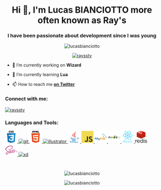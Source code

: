<h1 align="center">Hi 👋, I'm Lucas BIANCIOTTO more often known as Ray's</h1>
<h3 align="center">I have been passionate about development since I was young</h3>

<p align="center"> <img src="https://komarev.com/ghpvc/?username=lucasbianciotto&label=Profile%20views&color=0e75b6&style=flat" alt="lucasbianciotto" /> </p>
<p align="center"> <a href="https://twitter.com/raysstv" target="blank"><img src="https://img.shields.io/twitter/follow/raysstv?logo=twitter&style=for-the-badge" alt="raysstv" /></a> </p>

- 🔭 I’m currently working on **Wizard**

- 🌱 I’m currently learning **Lua**

- 📫 How to reach me <a href="https://twitter.com/raysstv" target="blank">**on Twitter**</a>

<h3 align="left">Connect with me:</h3>
<p align="left">
<a href="https://twitter.com/raysstv" target="blank"><img align="center" src="https://raw.githubusercontent.com/rahuldkjain/github-profile-readme-generator/master/src/images/icons/Social/twitter.svg" alt="raysstv" height="30" width="40" /></a>
</p>

<h3 align="left">Languages and Tools:</h3>
<p align="left"> <a href="https://www.w3schools.com/css/" target="_blank"> <img src="https://raw.githubusercontent.com/devicons/devicon/master/icons/css3/css3-original-wordmark.svg" alt="css3" width="40" height="40"/> </a> <a href="https://git-scm.com/" target="_blank"> <img src="https://www.vectorlogo.zone/logos/git-scm/git-scm-icon.svg" alt="git" width="40" height="40"/> </a> <a href="https://www.w3.org/html/" target="_blank"> <img src="https://raw.githubusercontent.com/devicons/devicon/master/icons/html5/html5-original-wordmark.svg" alt="html5" width="40" height="40"/> </a> <a href="https://www.adobe.com/in/products/illustrator.html" target="_blank"> <img src="https://www.vectorlogo.zone/logos/adobe_illustrator/adobe_illustrator-icon.svg" alt="illustrator" width="40" height="40"/> </a> <a href="https://www.java.com" target="_blank"> <img src="https://raw.githubusercontent.com/devicons/devicon/master/icons/java/java-original.svg" alt="java" width="40" height="40"/> </a> <a href="https://developer.mozilla.org/en-US/docs/Web/JavaScript" target="_blank"> <img src="https://raw.githubusercontent.com/devicons/devicon/master/icons/javascript/javascript-original.svg" alt="javascript" width="40" height="40"/> </a> <a href="https://www.mysql.com/" target="_blank"> <img src="https://raw.githubusercontent.com/devicons/devicon/master/icons/mysql/mysql-original-wordmark.svg" alt="mysql" width="40" height="40"/> </a> <a href="https://nodejs.org" target="_blank"> <img src="https://raw.githubusercontent.com/devicons/devicon/master/icons/nodejs/nodejs-original-wordmark.svg" alt="nodejs" width="40" height="40"/> </a> <a href="https://reactjs.org/" target="_blank"> <img src="https://raw.githubusercontent.com/devicons/devicon/master/icons/react/react-original-wordmark.svg" alt="react" width="40" height="40"/> </a> <a href="https://redis.io" target="_blank"> <img src="https://raw.githubusercontent.com/devicons/devicon/master/icons/redis/redis-original-wordmark.svg" alt="redis" width="40" height="40"/> </a> <a href="https://sass-lang.com" target="_blank"> <img src="https://raw.githubusercontent.com/devicons/devicon/master/icons/sass/sass-original.svg" alt="sass" width="40" height="40"/> </a> <a href="https://www.adobe.com/products/xd.html" target="_blank"> <img src="https://cdn.worldvectorlogo.com/logos/adobe-xd.svg" alt="xd" width="40" height="40"/> </a> </p>

<br />

<p align="center"><img src="https://github-readme-stats.vercel.app/api?username=lucasbianciotto&show_icons=true&locale=en" alt="lucasbianciotto" /></p>

<p align="center"><img src="https://github-readme-stats.vercel.app/api/top-langs?username=lucasbianciotto&show_icons=true&locale=en&layout=compact" alt="lucasbianciotto" /></p>
